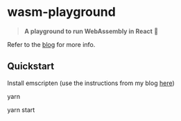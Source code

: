 # wasm-playground

> **A playground to run WebAssembly in React** :clap:

Refer to the [blog](www.reactjunkie.com/webassembly-react/) for more info.

## Quickstart

Install emscripten (use the instructions from my blog [here](http://www.reactjunkie.com/webassembly-react/))

yarn

yarn start

